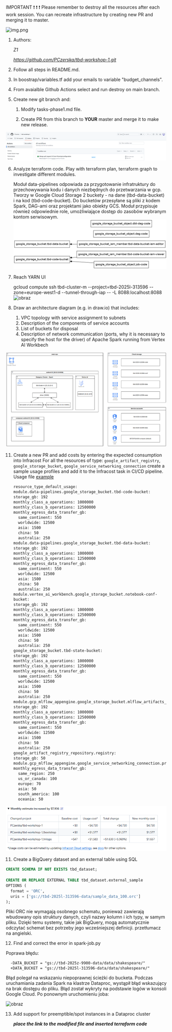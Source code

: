 IMPORTANT ❗ ❗ ❗ Please remember to destroy all the resources after each work session. You can recreate infrastructure by creating new PR and merging it to master.
  
![img.png](doc/figures/destroy.png)

1. Authors:

   *Z1*

   *https://github.com/PCzerska/tbd-workshop-1.git*
   
2. Follow all steps in README.md.

3. In boostrap/variables.tf add your emails to variable "budget_channels".

4. From avaialble Github Actions select and run destroy on main branch.
   
5. Create new git branch and:
    1. Modify tasks-phase1.md file.
    
    2. Create PR from this branch to **YOUR** master and merge it to make new release. 
    
![img.png](doc/figures/p5.png)


6. Analyze terraform code. Play with terraform plan, terraform graph to investigate different modules.

     Moduł data-pipelines odpowiada za przygotowanie infratruktury do przechowywania kodu i danych niezbędnych do przetwarzania w gcp. Tworzy w Google Cloud Storage 2 buckety - na dane (tbd-data-bucket) i na kod (tbd-code-bucket). Do bucketów przesyłane są pliki z kodem Spark, DAG-ami oraz projektami jako obiekty GCS. Moduł przypisuje również odpowiednie role, umożliwiające dostęp do zasobów wybranym kontom serwisowym. 
     ![img.png](modules/data-pipeline/data-pipelines-graph.png)
   
8. Reach YARN UI
   
   gcloud compute ssh tbd-cluster-m --project=tbd-2025l-313596 --zone=europe-west1-d --tunnel-through-iap -- -L 8088:localhost:8088
   ![obraz](https://github.com/user-attachments/assets/53656485-a08e-40f6-bdec-e0da198c694c)


   
10. Draw an architecture diagram (e.g. in draw.io) that includes:
    1. VPC topology with service assignment to subnets
    2. Description of the components of service accounts
    3. List of buckets for disposal
    4. Description of network communication (ports, why it is necessary to specify the host for the driver) of Apache Spark running from Vertex AI Workbech
  
![img.png](doc/figures/architecture.png)

11. Create a new PR and add costs by entering the expected consumption into Infracost
For all the resources of type: `google_artifact_registry`, `google_storage_bucket`, `google_service_networking_connection`
create a sample usage profiles and add it to the Infracost task in CI/CD pipeline. Usage file [example](https://github.com/infracost/infracost/blob/master/infracost-usage-example.yml) 


    ```
    resource_type_default_usage:
    module.data-pipelines.google_storage_bucket.tbd-code-bucket:
    storage_gb: 192                         
    monthly_class_a_operations: 1000000       
    monthly_class_b_operations: 12500000       
    monthly_egress_data_transfer_gb:
      same_continent: 550                   
      worldwide: 12500                        
      asia: 1500                              
      china: 50                              
      australia: 250                         
    module.data-pipelines.google_storage_bucket.tbd-data-bucket:
    storage_gb: 192                         
    monthly_class_a_operations: 1000000       
    monthly_class_b_operations: 12500000       
    monthly_egress_data_transfer_gb:
      same_continent: 550                   
      worldwide: 12500                        
      asia: 1500                              
      china: 50                              
      australia: 250  
    module.vertex_ai_workbench.google_storage_bucket.notebook-conf-bucket:
    storage_gb: 192                         
    monthly_class_a_operations: 1000000       
    monthly_class_b_operations: 12500000       
    monthly_egress_data_transfer_gb:
      same_continent: 550                   
      worldwide: 12500                        
      asia: 1500                              
      china: 50                              
      australia: 250 
    google_storage_bucket.tbd-state-bucket:
    storage_gb: 192                         
    monthly_class_a_operations: 1000000       
    monthly_class_b_operations: 12500000       
    monthly_egress_data_transfer_gb:
      same_continent: 550                   
      worldwide: 12500                        
      asia: 1500                              
      china: 50                              
      australia: 250 
    module.gcp_mlflow_appengine.google_storage_bucket.mlflow_artifacts_bucket:
    storage_gb: 192                         
    monthly_class_a_operations: 1000000       
    monthly_class_b_operations: 12500000       
    monthly_egress_data_transfer_gb:
      same_continent: 550                   
      worldwide: 12500                        
      asia: 1500                              
      china: 50                              
      australia: 250 
    google_artifact_registry_repository.registry:
    storage_gb: 50                            
    module.gcp_mlflow_appengine.google_service_networking_connection.private_vpc_connection:
    monthly_egress_data_transfer_gb:
      same_region: 250                   
      us_or_canada: 100                     
      europe: 70                         
      asia: 50                           
      south_america: 100                   
      oceania: 50               

![img.png](doc/figures/infracost.png)

11. Create a BigQuery dataset and an external table using SQL

```sql
CREATE SCHEMA IF NOT EXISTS tbd_dataset;

CREATE OR REPLACE EXTERNAL TABLE tbd_dataset.external_sample
OPTIONS (
  format = 'ORC',
  uris = ['gs://tbd-2025l-313596-data/sample_data_100.orc']
);
```  
Pliki ORC nie wymagają osobnego schematu, ponieważ zawierają wbudowany opis struktury danych, czyli nazwy kolumn i ich typy, w samym pliku. Dzięki temu systemy, takie jak BigQuery, mogą automatycznie odczytać schemat bez potrzeby jego wcześniejszej definicji. przetłumacz na angielski.

12. Find and correct the error in spark-job.py

 Poprawa błędu:
```
  -DATA_BUCKET = "gs://tbd-2025z-9900-data/data/shakespeare/"
  +DATA_BUCKET = "gs://tbd-2025l-313596-data/data/shakespeare/"
```

Błąd polegał na wskazaniu niepoprawnej ścieżki do bucketa. Podczas uruchamiania zadania Spark na klastrze Dataproc, wystąpił błąd wskazujący na brak dostępu do pliku. Błąd został wykryty na podstawie logów w konsoli Google Cloud. 
Po ponownym uruchomieniu joba:

![obraz](https://github.com/user-attachments/assets/fa38703d-bf4f-448e-a58e-80f746c13c78)


13. Add support for preemptible/spot instances in a Dataproc cluster

    ***place the link to the modified file and inserted terraform code***
    
    
